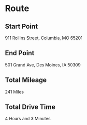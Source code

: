 # Route

## Start Point

911 Rollins Street, Columbia, MO 65201

## End Point

501 Grand Ave, Des Moines, IA 50309

## Total Mileage

241 Miles

## Total Drive Time

4 Hours and 3 Minutes
